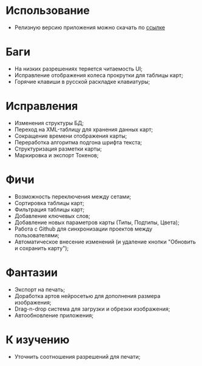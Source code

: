 # Использование
+ Релизную версию приложения можно скачать по [ссылке](http://kontinuum.su:3000/images/ACE.zip)

# Баги
- На низких разрешениях теряется читаемость UI;
- Исправление отображения колеса прокрутки для таблицы карт;
- Горячие клавиши в русской раскладке клавиатуры;

# Исправления
- Изменения структуры БД;
- Переход на XML-таблицу для хранения данных карт;
- Сокращение времени отображения карты;
- Переработка алгоритма подгона шрифта текста;
- Структуризация разметки карты;
- Маркировка и экспорт Токенов;

# Фичи
- Возможность переключения между сетами;
- Сортировка таблицы карт;
- Фильтрация таблицы карт;
- Добавление ключевых слов;
- Добавление новых параметров карты (Типы, Подтипы, Цвета);
- Работа с Github для синхронизации проектов между пользователями;
- Автоматическое внесение изменений (и удаление кнопки "Обновить и сохранить карту");

# Фантазии
- Экспорт на печать;
- Доработка артов нейросетью для дополнения размера изображения;
- Drag-n-drop система для загрузки и обрезки изображения;
- Автообновление приложения;

# К изучению
- Уточнить соотношения разрешений для печати;